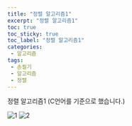 ```yaml
---
title: "정렬 알고리즘1"
excerpt: "정렬 알고리즘1"
toc: true
toc_sticky: true
toc_label: "정렬 알고리즘1"
categories:
 - 알고리즘
tags:
 - 손필기
 - 알고리즘
 - 정렬
---
```


정렬 알고리즘1 (C언어를 기준으로 했습니다.)

![1](https://user-images.githubusercontent.com/65299607/118786982-52afee00-b8cd-11eb-9312-b5f7b6293710.jpg)
![2](https://user-images.githubusercontent.com/65299607/118786991-55aade80-b8cd-11eb-95c8-1f14b5ece51e.jpg)
